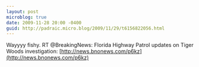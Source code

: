 ```yaml
---
layout: post
microblog: true
date: 2009-11-28 20:00 -0400
guid: http://padraic.micro.blog/2009/11/29/t6156822056.html
---
```

Wayyyy fishy. RT @BreakingNews: Florida Highway Patrol updates on Tiger Woods investigation: [http://news.bnonews.com/p6kz](http://news.bnonews.com/p6kz)
